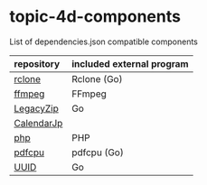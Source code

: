 # topic-4d-components
List of dependencies.json compatible components

|repository|included external program|
|:-|:-|
|[rclone](https://github.com/miyako/rclone)|Rclone (Go)|
|[ffmpeg](https://github.com/miyako/ffmpeg)|FFmpeg|
|[LegacyZip](https://github.com/miyako/LegacyZip)|Go|
|[CalendarJp](https://github.com/miyako/CalendarJp)||
|[php](https://github.com/miyako/php)|PHP|
|[pdfcpu](https://github.com/miyako/pdfcpu)|pdfcpu (Go)|
|[UUID](https://github.com/miyako/UUID)|Go|
